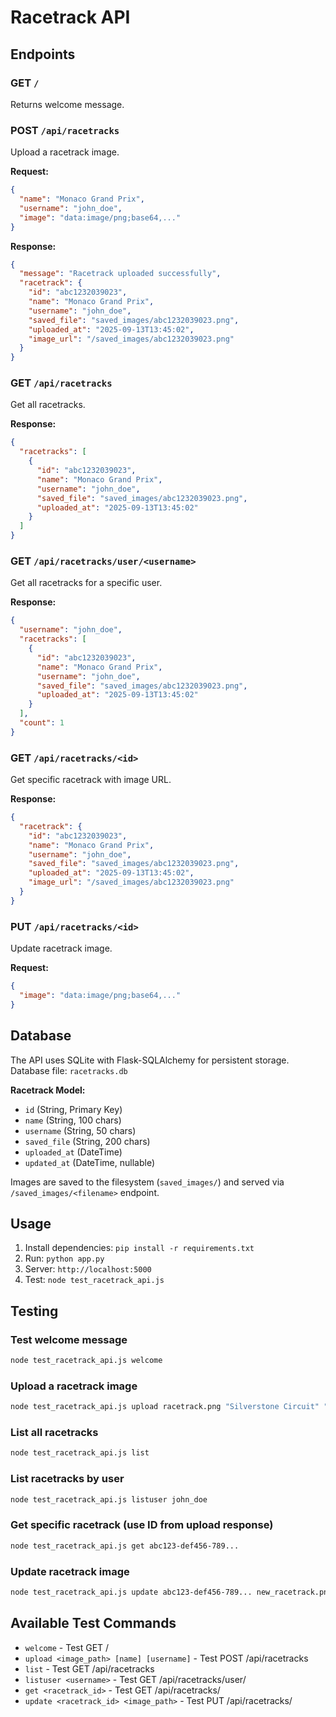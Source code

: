 # Racetrack API

## Endpoints

### GET `/`
Returns welcome message.

### POST `/api/racetracks`
Upload a racetrack image.

**Request:**
```json
{
  "name": "Monaco Grand Prix",
  "username": "john_doe",
  "image": "data:image/png;base64,..."
}
```

**Response:**
```json
{
  "message": "Racetrack uploaded successfully",
  "racetrack": {
    "id": "abc1232039023",
    "name": "Monaco Grand Prix",
    "username": "john_doe",
    "saved_file": "saved_images/abc1232039023.png",
    "uploaded_at": "2025-09-13T13:45:02",
    "image_url": "/saved_images/abc1232039023.png"
  }
}
```

### GET `/api/racetracks`
Get all racetracks.

**Response:**
```json
{
  "racetracks": [
    {
      "id": "abc1232039023",
      "name": "Monaco Grand Prix",
      "username": "john_doe",
      "saved_file": "saved_images/abc1232039023.png",
      "uploaded_at": "2025-09-13T13:45:02"
    }
  ]
}
```

### GET `/api/racetracks/user/<username>`
Get all racetracks for a specific user.

**Response:**
```json
{
  "username": "john_doe",
  "racetracks": [
    {
      "id": "abc1232039023",
      "name": "Monaco Grand Prix",
      "username": "john_doe",
      "saved_file": "saved_images/abc1232039023.png",
      "uploaded_at": "2025-09-13T13:45:02"
    }
  ],
  "count": 1
}
```

### GET `/api/racetracks/<id>`
Get specific racetrack with image URL.

**Response:**
```json
{
  "racetrack": {
    "id": "abc1232039023",
    "name": "Monaco Grand Prix",
    "username": "john_doe",
    "saved_file": "saved_images/abc1232039023.png",
    "uploaded_at": "2025-09-13T13:45:02",
    "image_url": "/saved_images/abc1232039023.png"
  }
}
```

### PUT `/api/racetracks/<id>`
Update racetrack image.

**Request:**
```json
{
  "image": "data:image/png;base64,..."
}
```

## Database

The API uses SQLite with Flask-SQLAlchemy for persistent storage. Database file: `racetracks.db`

**Racetrack Model:**
- `id` (String, Primary Key)
- `name` (String, 100 chars)
- `username` (String, 50 chars)
- `saved_file` (String, 200 chars)
- `uploaded_at` (DateTime)
- `updated_at` (DateTime, nullable)

Images are saved to the filesystem (`saved_images/`) and served via `/saved_images/<filename>` endpoint.

## Usage

1. Install dependencies: `pip install -r requirements.txt`
2. Run: `python app.py`
3. Server: `http://localhost:5000`
4. Test: `node test_racetrack_api.js`

## Testing

### Test welcome message
```bash
node test_racetrack_api.js welcome
```

### Upload a racetrack image
```bash
node test_racetrack_api.js upload racetrack.png "Silverstone Circuit" "john_doe"
```

### List all racetracks
```bash
node test_racetrack_api.js list
```

### List racetracks by user
```bash
node test_racetrack_api.js listuser john_doe
```

### Get specific racetrack (use ID from upload response)
```bash
node test_racetrack_api.js get abc123-def456-789...
```

### Update racetrack image
```bash
node test_racetrack_api.js update abc123-def456-789... new_racetrack.png
```

## Available Test Commands
- `welcome` - Test GET /
- `upload <image_path> [name] [username]` - Test POST /api/racetracks
- `list` - Test GET /api/racetracks
- `listuser <username>` - Test GET /api/racetracks/user/<username>
- `get <racetrack_id>` - Test GET /api/racetracks/<id>
- `update <racetrack_id> <image_path>` - Test PUT /api/racetracks/<id>